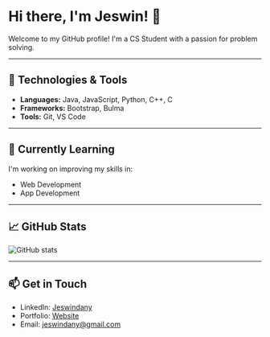 # Hi there, I'm Jeswin! 👋

Welcome to my GitHub profile! I'm a CS Student with a passion for problem solving.

---

## 🔧 Technologies & Tools
- **Languages:** Java, JavaScript, Python, C++, C
- **Frameworks:** Bootstrap, Bulma
- **Tools:** Git, VS Code

---

## 🌱 Currently Learning
I'm working on improving my skills in:
- Web Development
- App Development

---

## 📈 GitHub Stats
![GitHub stats](https://github-readme-stats.vercel.app/api?username=Jeswindany&show_icons=true&theme=radical)

---

## 📫 Get in Touch
- LinkedIn: [Jeswindany](https://linkedin.com/in/jeswindany)
- Portfolio: [Website](https://jeswindany.github.io/portfolio/)
- Email: [jeswindany@gmail.com](mailto:jeswindany@gmail.com)


